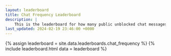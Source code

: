 ```yaml
---
layout: leaderboard
title: Chat Frequency Leaderboard
description: |
    This is the leaderboard for how many public unblocked chat messages have been sent for each player.
last_updated: 2024-02-19 23:46:00 +0000
---
```


{% assign leaderboard = site.data.leaderboards.chat_frequency %}
{% include leaderboard.html data = leaderboard %}
